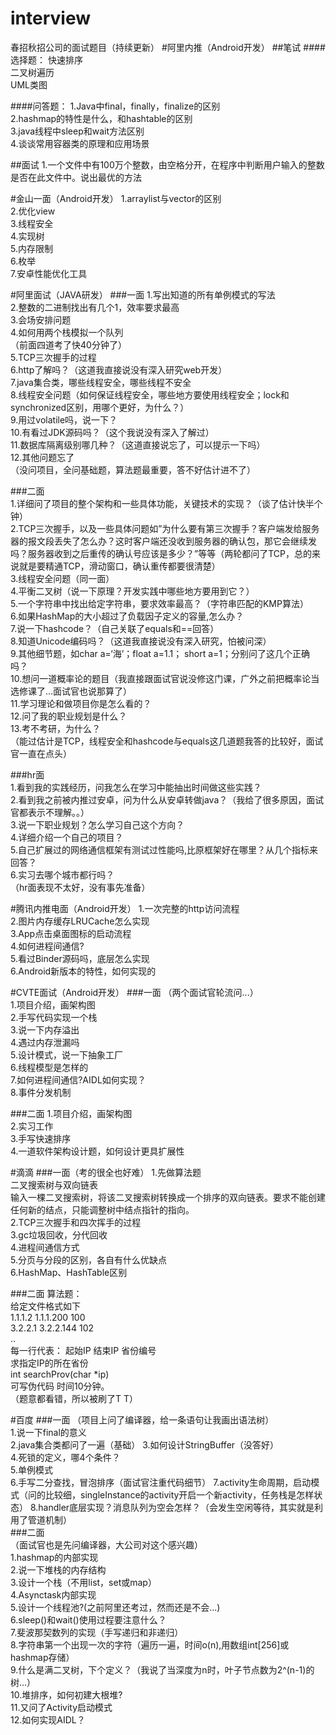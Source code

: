 # interview
春招秋招公司的面试题目（持续更新）
#阿里内推（Android开发）
##笔试
####选择题：
快速排序  
二叉树遍历  
UML类图  

####问答题：
1.Java中final，finally，finalize的区别  
2.hashmap的特性是什么，和hashtable的区别   
3.java线程中sleep和wait方法区别   
4.谈谈常用容器类的原理和应用场景   

##面试
1.一个文件中有100万个整数，由空格分开，在程序中判断用户输入的整数是否在此文件中。说出最优的方法


#金山一面（Android开发）
1.arraylist与vector的区别  
2.优化view    
3.线程安全  
4.实现树  
5.内存限制  
6.枚举  
7.安卓性能优化工具  

#阿里面试（JAVA研发）
###一面
1.写出知道的所有单例模式的写法  
2.整数的二进制找出有几个1，效率要求最高   
3.会场安排问题   
4.如何用两个栈模拟一个队列   
（前面四道考了快40分钟了）  
5.TCP三次握手的过程   
6.http了解吗？（这道我直接说没有深入研究web开发）   
7.java集合类，哪些线程安全，哪些线程不安全   
8.线程安全问题（如何保证线程安全，哪些地方要使用线程安全；lock和synchronized区别，用哪个更好，为什么？）   
9.用过volatile吗，说一下？   
10.有看过JDK源码吗？（这个我说没有深入了解过）  
11.数据库隔离级别哪几种？（这道直接说忘了，可以提示一下吗）   
12.其他问题忘了   
（没问项目，全问基础题，算法题最重要，答不好估计进不了）   

###二面   
1.详细问了项目的整个架构和一些具体功能，关键技术的实现？（谈了估计快半个钟）   
2.TCP三次握手，以及一些具体问题如”为什么要有第三次握手？客户端发给服务器的报文段丢失了怎么办？这时客户端还没收到服务器的确认包，那它会继续发吗？服务器收到之后重传的确认号应该是多少？”等等（两轮都问了TCP，总的来说就是要精通TCP，滑动窗口，确认重传都要很清楚）   
3.线程安全问题（同一面）   
4.平衡二叉树（说一下原理？开发实践中哪些地方要用到它？）  
5.一个字符串中找出给定字符串，要求效率最高？（字符串匹配的KMP算法）   
6.如果HashMap的大小超过了负载因子定义的容量,怎么办？   
7.说一下hashcode？（自己关联了equals和==回答）  
8.知道Unicode编码吗？（这道我直接说没有深入研究，怕被问深）   
9.其他细节题，如char a=‘海’；float a=1.1； short a=1；分别问了这几个正确吗？   
10.想问一道概率论的题目（我直接跟面试官说没修这门课，广外之前把概率论当选修课了…面试官也说那算了）   
11.学习理论和做项目你是怎么看的？   
12.问了我的职业规划是什么？   
13.考不考研，为什么？   
（能过估计是TCP，线程安全和hashcode与equals这几道题我答的比较好，面试官一直在点头）   

###hr面   
1.看到我的实践经历，问我怎么在学习中能抽出时间做这些实践？   
2.看到我之前被内推过安卓，问为什么从安卓转做java？（我给了很多原因，面试官都表示不理解。。）   
3.说一下职业规划？怎么学习自己这个方向？  
4.详细介绍一个自己的项目？   
5.自己扩展过的网络通信框架有测试过性能吗,比原框架好在哪里？从几个指标来回答？  
6.实习去哪个城市都行吗？   
（hr面表现不太好，没有事先准备）  

#腾讯内推电面（Android开发）
1.一次完整的http访问流程    
2.图片内存缓存LRUCache怎么实现  
3.App点击桌面图标的启动流程    
4.如何进程间通信?     
5.看过Binder源码吗，底层怎么实现  
6.Android新版本的特性，如何实现的  

#CVTE面试（Android开发）
###一面
（两个面试官轮流问...）     
1.项目介绍，画架构图     
2.手写代码实现一个栈   
3.说一下内存溢出   
4.遇过内存泄漏吗   
5.设计模式，说一下抽象工厂   
6.线程模型是怎样的   
7.如何进程间通信?AIDL如何实现？    
8.事件分发机制   

###二面
1.项目介绍，画架构图  
2.实习工作  
3.手写快速排序  
4.一道软件架构设计题，如何设计更具扩展性   

#滴滴
###一面（考的很全也好难）
1.先做算法题        
二叉搜索树与双向链表   
输入一棵二叉搜索树，将该二叉搜索树转换成一个排序的双向链表。要求不能创建任何新的结点，只能调整树中结点指针的指向。  
2.TCP三次握手和四次挥手的过程   
3.gc垃圾回收，分代回收  
4.进程间通信方式   
5.分页与分段的区别，各自有什么优缺点   
6.HashMap、HashTable区别   

###二面
算法题：     
给定文件格式如下   
1.1.1.2 1.1.1.200 100  
3.2.2.1 3.2.2.144 102  
..   
每一行代表： 起始IP 结束IP  省份编号   
求指定IP的所在省份   
int searchProv(char *ip)   
可写伪代码 时间10分钟。  
（题意都看错，所以被刷了T T）

#百度
###一面
（项目上问了编译器，给一条语句让我画出语法树）     
1.说一下final的意义   
2.java集合类都问了一遍（基础）
3.如何设计StringBuffer（没答好）  
4.死锁的定义，哪4个条件？  
5.单例模式   
6.手写二分查找，冒泡排序（面试官注重代码细节） 
7.activity生命周期，启动模式（问的比较细，singleInstance的activity开启一个新activity，任务栈是怎样状态） 
8.handler底层实现？消息队列为空会怎样？（会发生空闲等待，其实就是利用了管道机制）  
###二面  
（面试官也是先问编译器，大公司对这个感兴趣）  
1.hashmap的内部实现   
2.说一下堆栈的内存结构  
3.设计一个栈（不用list，set或map）  
4.Asynctask内部实现  
5.设计一个线程池?(之前阿里还考过，然而还是不会...)  
6.sleep()和wait()使用过程要注意什么？    
7.斐波那契数列的实现（手写递归和非递归）  
8.字符串第一个出现一次的字符（遍历一遍，时间o(n),用数组int[256]或hashmap存储）  
9.什么是满二叉树，下个定义？（我说了当深度为n时，叶子节点数为2^(n-1)的树...）  
10.堆排序，如何初建大根堆?  
11.又问了Activity启动模式  
12.如何实现AIDL？  

